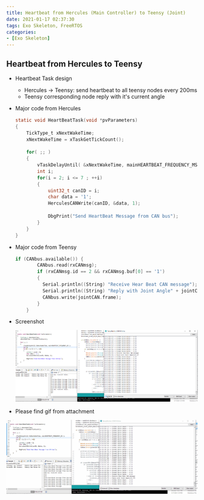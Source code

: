 ```yaml
---
title: Heartbeat from Hercules (Main Controller) to Teensy (Joint)
date: 2021-01-17 02:37:30
tags: Exo Skeleton, FreeRTOS
categories:
- [Exo Skeleton]
---
```


## Heartbeat from Hercules to Teensy

- Heartbeat Task design

  - Hercules -> Teensy: send heartbeat to all teensy nodes every 200ms
  - Teensy corresponding node reply with it's current angle

- Major code from Hercules

  ```c
  static void HeartBeatTask(void *pvParameters)
  {
      TickType_t xNextWakeTime;
      xNextWakeTime = xTaskGetTickCount();
  
      for( ;; )
      {
          vTaskDelayUntil( &xNextWakeTime, mainHEARTBEAT_FREQUENCY_MS );
          int i;
          for(i = 2; i <= 7 ; ++i)
          {
              uint32_t canID = i;
              char data = '1';
              HerculesCANWrite(canID, &data, 1);
  
              DbgPrint("Send HeartBeat Message from CAN bus");
          }
      }
  }
  
  ```

- Major code from Teensy

  ```c++
  if (CANbus.available()) {
          CANbus.read(rxCANmsg);
          if (rxCANmsg.id == 2 && rxCANmsg.buf[0] == '1')
          {
            Serial.println((String) "Receive Hear Beat CAN message");
            Serial.println((String) "Reply with Joint Angle" + jointCAN.frame.buf[0] + "-" + jointCAN.frame.buf[1]);
            CANbus.write(jointCAN.frame);
          }
      }
  
  ```

- Screenshot

  ![image-20210723010627617](https://raw.githubusercontent.com/bifeitang/blog-img-hosting-yang/master/article_imgs/image-20210723010627617.png)

- Please find gif from attachment

![HerculesHearBeatResponseSingleNode](https://raw.githubusercontent.com/bifeitang/blog-img-hosting-yang/master/article_imgs/HerculesHearBeatResponseSingleNode.gif)




